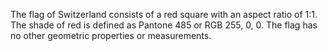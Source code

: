 The flag of Switzerland consists of a red square with an aspect ratio of 1:1. The shade of red is defined as Pantone 485 or RGB 255, 0, 0. The flag has no other geometric properties or measurements.